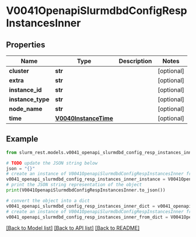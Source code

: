 # V0041OpenapiSlurmdbdConfigRespInstancesInner


## Properties

Name | Type | Description | Notes
------------ | ------------- | ------------- | -------------
**cluster** | **str** |  | [optional] 
**extra** | **str** |  | [optional] 
**instance_id** | **str** |  | [optional] 
**instance_type** | **str** |  | [optional] 
**node_name** | **str** |  | [optional] 
**time** | [**V0040InstanceTime**](V0040InstanceTime.md) |  | [optional] 

## Example

```python
from slurm_rest.models.v0041_openapi_slurmdbd_config_resp_instances_inner import V0041OpenapiSlurmdbdConfigRespInstancesInner

# TODO update the JSON string below
json = "{}"
# create an instance of V0041OpenapiSlurmdbdConfigRespInstancesInner from a JSON string
v0041_openapi_slurmdbd_config_resp_instances_inner_instance = V0041OpenapiSlurmdbdConfigRespInstancesInner.from_json(json)
# print the JSON string representation of the object
print(V0041OpenapiSlurmdbdConfigRespInstancesInner.to_json())

# convert the object into a dict
v0041_openapi_slurmdbd_config_resp_instances_inner_dict = v0041_openapi_slurmdbd_config_resp_instances_inner_instance.to_dict()
# create an instance of V0041OpenapiSlurmdbdConfigRespInstancesInner from a dict
v0041_openapi_slurmdbd_config_resp_instances_inner_from_dict = V0041OpenapiSlurmdbdConfigRespInstancesInner.from_dict(v0041_openapi_slurmdbd_config_resp_instances_inner_dict)
```
[[Back to Model list]](../README.md#documentation-for-models) [[Back to API list]](../README.md#documentation-for-api-endpoints) [[Back to README]](../README.md)


